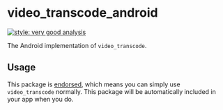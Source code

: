 # video_transcode_android

[![style: very good analysis][very_good_analysis_badge]][very_good_analysis_link]

The Android implementation of `video_transcode`.

## Usage

This package is [endorsed][endorsed_link], which means you can simply use `video_transcode`
normally. This package will be automatically included in your app when you do.

[endorsed_link]: https://flutter.dev/docs/development/packages-and-plugins/developing-packages#endorsed-federated-plugin
[very_good_analysis_badge]: https://img.shields.io/badge/style-very_good_analysis-B22C89.svg
[very_good_analysis_link]: https://pub.dev/packages/very_good_analysis